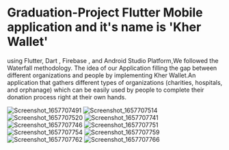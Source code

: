 # Graduation-Project Flutter Mobile application and it's name is 'Kher Wallet'
using Flutter, Dart , Firebase , and Android Studio Platform,We followed the Waterfall
methodology.
The idea of our Application filling the gap between different organizations and people by
implementing Kher Wallet.An application that gathers different types of organizations
(charities, hospitals, and orphanage) which can be easily used by people to complete their
donation process right at their own hands.

![Screenshot_1657707491](https://user-images.githubusercontent.com/61946261/181420893-566fdc2a-ec24-47c0-b08a-e1e2d9ac0a17.png) ![Screenshot_1657707514](https://user-images.githubusercontent.com/61946261/181421102-f658453f-1101-4082-99d1-4b74ee2c6620.png)
![Screenshot_1657707520](https://user-images.githubusercontent.com/61946261/181421117-41964f3f-4321-450c-842c-58f6a6e37248.png)
![Screenshot_1657707741](https://user-images.githubusercontent.com/61946261/181421131-f574808a-2df9-42e5-bc2c-6992e539d4f8.png)
![Screenshot_1657707746](https://user-images.githubusercontent.com/61946261/181421141-f84d98f5-adb5-4d4b-81e9-8c89c8f022ce.png)
![Screenshot_1657707751](https://user-images.githubusercontent.com/61946261/181421205-8f641f83-f844-4fe9-90ae-aee7a5013a95.png)
![Screenshot_1657707754](https://user-images.githubusercontent.com/61946261/181421234-fece6b37-ab54-4c99-99c6-07c910f345b9.png)
![Screenshot_1657707759](https://user-images.githubusercontent.com/61946261/181421253-858483a1-dadd-4851-8e67-97b2fb84c6b1.png)
![Screenshot_1657707762](https://user-images.githubusercontent.com/61946261/181421261-3b18bb3b-29ae-4935-8ad5-391ba0d0238a.png)
![Screenshot_1657707766](https://user-images.githubusercontent.com/61946261/181421267-96a4ee57-72d2-40e2-ac2d-a54d9feedd34.png)
